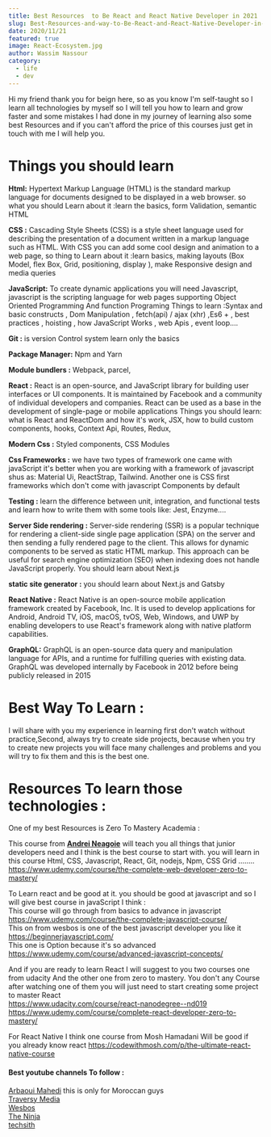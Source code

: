 ```yaml
---
title: Best Resources  to Be React and React Native Developer in 2021
slug: Best-Resources-and-way-to-Be-React-and-React-Native-Developer-in-2021
date: 2020/11/21
featured: true
image: React-Ecosystem.jpg
author: Wassim Nassour
category:
  - life
  - dev
---
```


Hi my friend thank you for beign here, so as you know I'm self-taught so I learn all technologies by myself so I will tell you how to learn and grow faster and some mistakes I had done in my journey of learning also some best Resources and if you can't afford the price of this courses just get in touch with me I will help you.

# Things you should learn

**Html:** Hypertext Markup Language (HTML) is the standard markup language for documents designed to be displayed in a web browser. so what you should Learn about it :learn the basics, form Validation, semantic HTML

**CSS :** Cascading Style Sheets (CSS) is a style sheet language used for describing the presentation of a document written in a markup language such as HTML. With CSS you can add some cool design and animation to a web page, so thing to Learn about it :learn basics, making layouts (Box Model, flex Box, Grid, positioning, display ), make Responsive design and media queries

**JavaScript:** To create dynamic applications you will need Javascript, javascript is the scripting language for web pages supporting Object Oriented Programming And function Programing Things to learn :Syntax and basic constructs , Dom Manipulation , fetch(api) / ajax (xhr) ,Es6 + , best practices , hoisting , how JavaScript Works , web Apis , event loop....

**Git :** is version Control system learn only the basics

**Package Manager:** Npm and Yarn

**Module bundlers :** Webpack, parcel,

**React :** React is an open-source, and JavaScript library for building user interfaces or UI components. It is maintained by Facebook and a community of individual developers and companies. React can be used as a base in the development of single-page or mobile applications
Things you should learn: what is React and ReactDom and how it's work, JSX, how to build custom components, hooks, Context Api, Routes, Redux,

**Modern Css :** Styled components, CSS Modules

**Css Frameworks :** we have two types of framework one came with javaScript it's better when you are working with a framework of javascript shus as: Material Ui, ReactStrap, Tailwind. Another one is CSS first frameworks which don't come with javascript Components by default

**Testing :** learn the difference between unit, integration, and functional tests and learn how to write them with some tools like: Jest, Enzyme....

**Server Side rendering :** Server-side rendering (SSR) is a popular technique for rendering a client-side single page application (SPA) on the server and then sending a fully rendered page to the client. This allows for dynamic components to be served as static HTML markup. This approach can be useful for search engine optimization (SEO) when indexing does not handle JavaScript properly. You should learn about Next.js

**static site generator :** you should learn about Next.js and Gatsby

**React Native :** React Native is an open-source mobile application framework created by Facebook, Inc. It is used to develop applications for Android, Android TV, iOS, macOS, tvOS, Web, Windows, and UWP by enabling developers to use React's framework along with native platform capabilities.

**GraphQL:** GraphQL is an open-source data query and manipulation language for APIs, and a runtime for fulfilling queries with existing data. GraphQL was developed internally by Facebook in 2012 before being publicly released in 2015

# Best Way To Learn :

I will share with you my experience in learning first don't watch without practice,Second, always try to create side projects, because when you try to create new projects you will face many challenges and problems and you will try to fix them and this is the best one.

# Resources To learn those technologies :

One of my best Resources is Zero To Mastery Academia :

This course from [**Andrei Neagoie**](https://www.udemy.com/user/andrei-neagoie/) will teach you all things that junior developers need and I think is the best course to start with. you will learn in this course Html, CSS, Javascript, React, Git, nodejs, Npm, CSS Grid ........
<https://www.udemy.com/course/the-complete-web-developer-zero-to-mastery/>

To Learn react and be good at it. you should be good at javascript and so I will give best course in javaScript I think :
<br />
This course will go through from basics to advance in javascript
<https://www.udemy.com/course/the-complete-javascript-course/>
<br />
This on from wesbos is one of the best javascript developer you like it <br />
<https://beginnerjavascript.com/>
<br />
This one is Option because it's so advanced<br />
<https://www.udemy.com/course/advanced-javascript-concepts/>

And if you are ready to learn React I will suggest to you two courses one from udacity And the other one from zero to mastery. You don't any Course after watching one of them you will just need to start creating some project to master React <br />
<https://www.udacity.com/course/react-nanodegree--nd019><br />
<https://www.udemy.com/course/complete-react-developer-zero-to-mastery/>

For React Native I think one course from Mosh Hamadani Will be good if you already know react
<https://codewithmosh.com/p/the-ultimate-react-native-course>

#### Best youtube channels To follow :

[ Arbaoui Mahedi](https://www.youtube.com/channel/UC6u-1b7VOVIC8LuJpnTNhOg)
this is only for Moroccan guys <br />
[Traversy Media](https://www.youtube.com/user/TechGuyWeb) <br />
[Wesbos](https://www.youtube.com/user/wesbos) <br />
[ The Ninja](https://www.youtube.com/channel/UCW5YeuERMmlnqo4oq8vwUpg) <br />
[techsith](https://www.youtube.com/user/techSithTube) <br />
